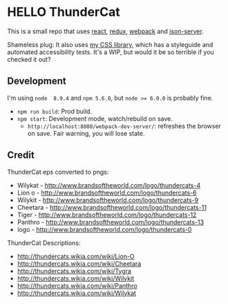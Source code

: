 # HELLO ThunderCat

This is a small repo that uses [react](https://github.com/facebook/react), [redux](https://github.com/reduxjs/redux), [webpack](https://github.com/webpack) and [json-server](https://github.com/typicode/json-server).

Shameless plug: It also uses [my CSS library](https://github.com/Pickra/cssComponentsAndStyleguide), which has a styleguide and automated accessibility tests. It's a WIP, but would it be so terrible if you checked it out?

## Development
I'm using `node  8.9.4` and `npm 5.6.0`, but `node >= 6.0.0` is probably fine.

- `npm run build`: Prod build.
- `npm start`: Development mode, watch/rebuild on save.
    - `http://localhost:8080/webpack-dev-server/`: refreshes the browser on save.
    Fair warning, you will lose state.

## Credit
ThunderCat eps converted to pngs:

- Wilykat - http://www.brandsoftheworld.com/logo/thundercats-4
- Lion o - http://www.brandsoftheworld.com/logo/thundercats-6
- Wilykit - http://www.brandsoftheworld.com/logo/thundercats-9
- Cheetara - http://www.brandsoftheworld.com/logo/thundercats-11
- Tiger - http://www.brandsoftheworld.com/logo/thundercats-12
- Panthro - http://www.brandsoftheworld.com/logo/thundercats-13
- logo - http://www.brandsoftheworld.com/logo/thundercats-0

ThunderCat Descriptions:
- http://thundercats.wikia.com/wiki/Lion-O
- http://thundercats.wikia.com/wiki/Cheetara
- http://thundercats.wikia.com/wiki/Tygra
- http://thundercats.wikia.com/wiki/Wilykit
- http://thundercats.wikia.com/wiki/Panthro
- http://thundercats.wikia.com/wiki/Wilykat
